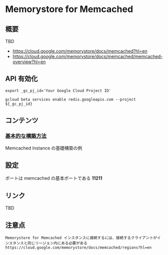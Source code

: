 # Memorystore for Memcached

## 概要

TBD

+ https://cloud.google.com/memorystore/docs/memcached?hl=en
+ https://cloud.google.com/memorystore/docs/memcached/memcached-overview?hl=en

## API 有効化

```
export _gc_pj_id='Your Google Cloud Project ID'

gcloud beta services enable redis.googleapis.com --project ${_gc_pj_id}
```

## コンテンツ

### [基本的な構築方法](./basic-instance/)

Memcached Instance の基礎構築の例

## 設定

ポートは memcached の基本ポートである **11211**

## リンク

TBD

## 注意点

```
Memorystore for Memcached インスタンスに接続するには、接続するクライアントがインスタンスと同じリージョン内にある必要がある
https://cloud.google.com/memorystore/docs/memcached/regions?hl=en
```

